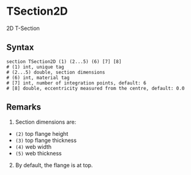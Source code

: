 # TSection2D

2D T-Section

## Syntax

```
section TSection2D (1) (2...5) (6) [7] [8]
# (1) int, unique tag
# (2...5) double, section dimensions
# (6) int, material tag
# [7] int, number of integration points, default: 6
# [8] double, eccentricity measured from the centre, default: 0.0
```

## Remarks

1. Section dimensions are:
  * `(2)` top flange height
  * `(3)` top flange thickness
  * `(4)` web width
  * `(5)` web thickness
2. By default, the flange is at top.
